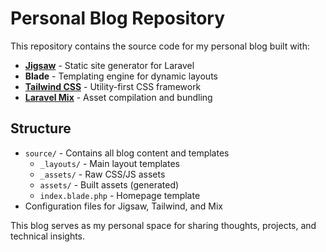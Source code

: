 # Personal Blog Repository

This repository contains the source code for my personal blog built with:

- [**Jigsaw**](https://jigsaw.tighten.com/) - Static site generator for Laravel
- **Blade** - Templating engine for dynamic layouts
- [**Tailwind CSS**](https://tailwindcss.com/) - Utility-first CSS framework
- [**Laravel Mix**](https://laravel-mix.com/) - Asset compilation and bundling

## Structure

- `source/` - Contains all blog content and templates
  - `_layouts/` - Main layout templates
  - `_assets/` - Raw CSS/JS assets
  - `assets/` - Built assets (generated)
  - `index.blade.php` - Homepage template
- Configuration files for Jigsaw, Tailwind, and Mix

This blog serves as my personal space for sharing thoughts, projects, and technical insights.